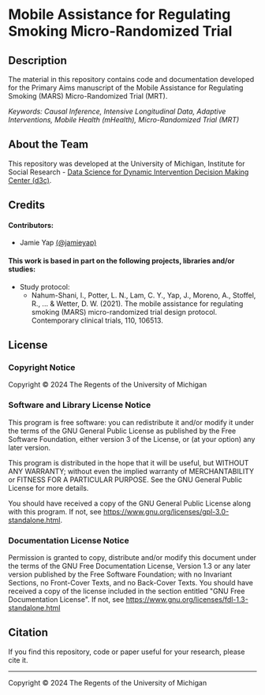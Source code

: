 # Mobile Assistance for Regulating Smoking Micro-Randomized Trial

## Description

The material in this repository contains code and documentation developed for the Primary Aims manuscript of the Mobile Assistance for Regulating Smoking (MARS) Micro-Randomized Trial (MRT).

*Keywords: Causal Inference, Intensive Longitudinal Data, Adaptive Interventions, Mobile Health (mHealth), Micro-Randomized Trial (MRT)*

## About the Team

This repository was developed at the University of Michigan, Institute for Social Research - [Data Science for Dynamic Intervention Decision Making Center (d3c)](https://d3c.isr.umich.edu/).

## Credits

#### Contributors:

-   Jamie Yap [(@jamieyap)](https://github.com/jamieyap)

#### This work is based in part on the following projects, libraries and/or studies:

-   Study protocol:
    -   Nahum-Shani, I., Potter, L. N., Lam, C. Y., Yap, J., Moreno, A., Stoffel, R., ... & Wetter, D. W. (2021). The mobile assistance for regulating smoking (MARS) micro-randomized trial design protocol. Contemporary clinical trials, 110, 106513.

## License

### Copyright Notice

Copyright © 2024 The Regents of the University of Michigan

### Software and Library License Notice

This program is free software: you can redistribute it and/or modify it under the terms of the GNU General Public License as published by the Free Software Foundation, either version 3 of the License, or (at your option) any later version.

This program is distributed in the hope that it will be useful, but WITHOUT ANY WARRANTY; without even the implied warranty of MERCHANTABILITY or FITNESS FOR A PARTICULAR PURPOSE. See the GNU General Public License for more details.

You should have received a copy of the GNU General Public License along with this program. If not, see <https://www.gnu.org/licenses/gpl-3.0-standalone.html>.

### Documentation License Notice

Permission is granted to copy, distribute and/or modify this document under the terms of the GNU Free Documentation License, Version 1.3 or any later version published by the Free Software Foundation; with no Invariant Sections, no Front-Cover Texts, and no Back-Cover Texts. You should have received a copy of the license included in the section entitled "GNU Free Documentation License". If not, see <https://www.gnu.org/licenses/fdl-1.3-standalone.html>

## Citation

If you find this repository, code or paper useful for your research, please cite it.

------------------------------------------------------------------------

Copyright © 2024 The Regents of the University of Michigan
